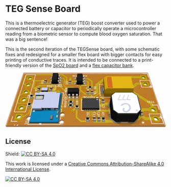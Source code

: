 # TEG Sense Board

This is a thermoelectric generator (TEG) boost converter used to power a connected battery or capacitor to periodically operate a microcontroller reading from a biometric sensor to compute blood oxygen saturation. That was a big sentence!

This is the second iteration of the TEGSense board, with some schematic fixes and redesigned for a smaller flex board with bigger contacts for easy printing of conductive traces.
It is intended to be connected to a print-friendly version of the [SpO2 board](https://github.com/TEGSense/hardware-spo2-flex) and a [flex capacitor bank](https://github.com/TEGSense/hardware-flex-capboard).

![CAD rendering](flex-cad.png)

## License

Shield: [![CC BY-SA 4.0][cc-by-sa-shield]][cc-by-sa]

This work is licensed under a
[Creative Commons Attribution-ShareAlike 4.0 International License][cc-by-sa].

[![CC BY-SA 4.0][cc-by-sa-image]][cc-by-sa]

[cc-by-sa]: http://creativecommons.org/licenses/by-sa/4.0/
[cc-by-sa-image]: https://licensebuttons.net/l/by-sa/4.0/88x31.png
[cc-by-sa-shield]: https://img.shields.io/badge/License-CC%20BY--SA%204.0-lightgrey.svg
